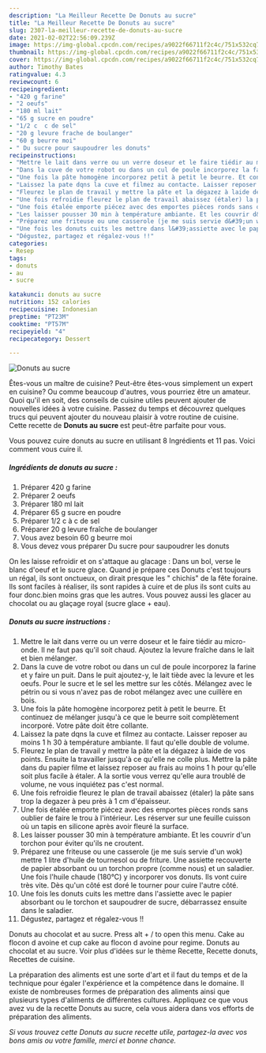 ```yaml
---
description: "La Meilleur Recette De Donuts au sucre"
title: "La Meilleur Recette De Donuts au sucre"
slug: 2307-la-meilleur-recette-de-donuts-au-sucre
date: 2021-02-02T22:56:09.239Z
image: https://img-global.cpcdn.com/recipes/a9022f66711f2c4c/751x532cq70/donuts-au-sucre-photo-principale-de-la-recette.jpg
thumbnail: https://img-global.cpcdn.com/recipes/a9022f66711f2c4c/751x532cq70/donuts-au-sucre-photo-principale-de-la-recette.jpg
cover: https://img-global.cpcdn.com/recipes/a9022f66711f2c4c/751x532cq70/donuts-au-sucre-photo-principale-de-la-recette.jpg
author: Timothy Bates
ratingvalue: 4.3
reviewcount: 6
recipeingredient:
- "420 g farine"
- "2 oeufs"
- "180 ml lait"
- "65 g sucre en poudre"
- "1/2 c  c de sel"
- "20 g levure frache de boulanger"
- "60 g beurre moi"
- " Du sucre pour saupoudrer les donuts"
recipeinstructions:
- "Mettre le lait dans verre ou un verre doseur et le faire tiédir au micro-onde. Il ne faut pas qu&#39;il soit chaud. Ajoutez la levure fraîche dans le lait et bien mélanger."
- "Dans la cuve de votre robot ou dans un cul de poule incorporez la farine et y faire un puit. Dans le puit ajoutez-y, le lait tiède avec la levure et les oeufs. Pour le sucre et le sel les mettre sur les côtés. Mélangez avec le pétrin ou si vous n&#39;avez pas de robot mélangez avec une cuillère en bois."
- "Une fois la pâte homogène incorporez petit à petit le beurre. Et continuez de mélanger jusqu&#39;à ce que le beurre soit complètement incorporé. Votre pâte doit être collante."
- "Laissez la pate dqns la cuve et filmez au contacte. Laisser reposer au moins 1 h 30 à température ambiante. Il faut qu&#39;elle double de volume."
- "Fleurez le plan de travail y mettre la pâte et la dégazez à laide de vos points. Ensuite la travailler jusqu&#39;à ce qu&#39;elle ne colle plus. Mettre la pâte dans du papier filme et laissez reposer au frais au moins 1 h pour qu&#39;elle soit plus facile à étaler. A la sortie vous verrez qu&#39;elle aura troublé de volume, ne vous inquiétez pas c&#39;est normal."
- "Une fois refroidie fleurez le plan de travail abaissez (étaler) la pâte sans trop la degazer à peu près à 1 cm d&#39;épaisseur."
- "Une fois étalée emporte piécez avec des emportes pièces ronds sans oublier de faire le trou à l&#39;intérieur. Les réserver sur une feuille cuisson où un tapis en silicone après avoir fleuré la surface."
- "Les laisser pousser 30 min à température ambiante. Et les couvrir d&#39;un torchon pour éviter qu&#39;ils ne croutent."
- "Préparez une friteuse ou une casserole (je me suis servie d&#39;un wok) mettre 1 litre d&#39;huile de tournesol ou de friture. Une assiette recouverte de papier absorbant ou un torchon propre (comme nous) et un saladier. Une fois l&#39;huile chaude (180°C) y incorporer vos donuts. Ils vont cuire très vite. Dès qu&#39;un côté est doré le tourner pour cuire l&#39;autre côté."
- "Une fois les donuts cuits les mettre dans l&#39;assiette avec le papier absorbant ou le torchon et saupoudrer de sucre, débarrassez ensuite dans le saladier."
- "Dégustez, partagez et régalez-vous !!"
categories:
- Resep
tags:
- donuts
- au
- sucre

katakunci: donuts au sucre 
nutrition: 152 calories
recipecuisine: Indonesian
preptime: "PT23M"
cooktime: "PT57M"
recipeyield: "4"
recipecategory: Dessert

---
```



![Donuts au sucre](https://img-global.cpcdn.com/recipes/a9022f66711f2c4c/751x532cq70/donuts-au-sucre-photo-principale-de-la-recette.jpg)

Êtes-vous un maître de cuisine? Peut-être êtes-vous simplement un expert en cuisine? Ou comme beaucoup d'autres, vous pourriez être un amateur. Quoi qu'il en soit, des conseils de cuisine utiles peuvent ajouter de nouvelles idées à votre cuisine. Passez du temps et découvrez quelques trucs qui peuvent ajouter du nouveau plaisir à votre routine de cuisine. Cette recette de <strong> Donuts au sucre </strong> est peut-être parfaite pour vous.

<!--inarticleads1-->

Vous pouvez cuire donuts au sucre en utilisant 8 Ingrédients et 11 pas. Voici comment vous cuire il.

##### Ingrédients de donuts au sucre :

1. Préparer 420 g farine
1. Préparer 2 oeufs
1. Préparer 180 ml lait
1. Préparer 65 g sucre en poudre
1. Préparer 1/2 c à c de sel
1. Préparer 20 g levure fraîche de boulanger
1. Vous avez besoin 60 g beurre moi
1. Vous devez vous préparer  Du sucre pour saupoudrer les donuts


On les laisse refroidir et on s&#39;attaque au glacage : Dans un bol, verse le blanc d&#39;oeuf et le sucre glace. Quand je prépare ces Donuts c&#39;est toujours un régal, ils sont onctueux, on dirait presque les &#34; chichis&#34; de la fête foraine. Ils sont faciles à réaliser, ils sont rapides à cuire et de plus ils sont cuits au four donc.bien moins gras que les autres. Vous pouvez aussi les glacer au chocolat ou au glaçage royal (sucre glace + eau). 

<!--inarticleads2-->

##### Donuts au sucre instructions :

1. Mettre le lait dans verre ou un verre doseur et le faire tiédir au micro-onde. Il ne faut pas qu&#39;il soit chaud. Ajoutez la levure fraîche dans le lait et bien mélanger.
1. Dans la cuve de votre robot ou dans un cul de poule incorporez la farine et y faire un puit. Dans le puit ajoutez-y, le lait tiède avec la levure et les oeufs. Pour le sucre et le sel les mettre sur les côtés. Mélangez avec le pétrin ou si vous n&#39;avez pas de robot mélangez avec une cuillère en bois.
1. Une fois la pâte homogène incorporez petit à petit le beurre. Et continuez de mélanger jusqu&#39;à ce que le beurre soit complètement incorporé. Votre pâte doit être collante.
1. Laissez la pate dqns la cuve et filmez au contacte. Laisser reposer au moins 1 h 30 à température ambiante. Il faut qu&#39;elle double de volume.
1. Fleurez le plan de travail y mettre la pâte et la dégazez à laide de vos points. Ensuite la travailler jusqu&#39;à ce qu&#39;elle ne colle plus. Mettre la pâte dans du papier filme et laissez reposer au frais au moins 1 h pour qu&#39;elle soit plus facile à étaler. A la sortie vous verrez qu&#39;elle aura troublé de volume, ne vous inquiétez pas c&#39;est normal.
1. Une fois refroidie fleurez le plan de travail abaissez (étaler) la pâte sans trop la degazer à peu près à 1 cm d&#39;épaisseur.
1. Une fois étalée emporte piécez avec des emportes pièces ronds sans oublier de faire le trou à l&#39;intérieur. Les réserver sur une feuille cuisson où un tapis en silicone après avoir fleuré la surface.
1. Les laisser pousser 30 min à température ambiante. Et les couvrir d&#39;un torchon pour éviter qu&#39;ils ne croutent.
1. Préparez une friteuse ou une casserole (je me suis servie d&#39;un wok) mettre 1 litre d&#39;huile de tournesol ou de friture. Une assiette recouverte de papier absorbant ou un torchon propre (comme nous) et un saladier. Une fois l&#39;huile chaude (180°C) y incorporer vos donuts. Ils vont cuire très vite. Dès qu&#39;un côté est doré le tourner pour cuire l&#39;autre côté.
1. Une fois les donuts cuits les mettre dans l&#39;assiette avec le papier absorbant ou le torchon et saupoudrer de sucre, débarrassez ensuite dans le saladier.
1. Dégustez, partagez et régalez-vous !!


Donuts au chocolat et au sucre. Press alt + / to open this menu. Cake au flocon d avoine et cup cake au flocon d avoine pour regime. Donuts au chocolat et au sucre. Voir plus d&#39;idées sur le thème Recette, Recette donuts, Recettes de cuisine. 

<!--inarticleads1-->

<p>
La préparation des aliments est une sorte d'art et il faut du temps et de la technique pour égaler l'expérience et la compétence dans le domaine. Il existe de nombreuses formes de préparation des aliments ainsi que plusieurs types d'aliments de différentes cultures. Appliquez ce que vous avez vu de la recette Donuts au sucre, cela vous aidera dans vos efforts de préparation des aliments.
</p>

<p>
<i>Si vous trouvez cette Donuts au sucre recette utile, partagez-la avec vos bons amis ou votre famille, merci et bonne chance.</i>
</p>
